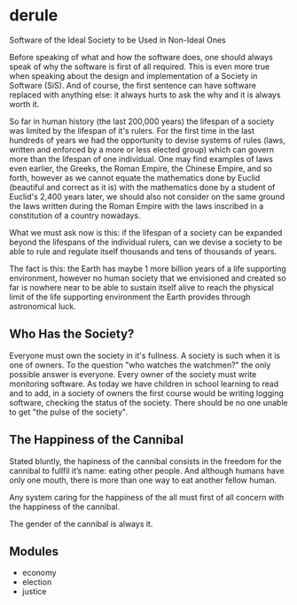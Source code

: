 # derule

Software of the Ideal Society to be Used in Non-Ideal Ones


Before speaking of what and how the software does, one should always speak of why the software is first of all required. This is even more true when speaking about the design and implementation of a Society in Software (SiS). And of course, the first sentence can have software replaced with anything else: it always hurts to ask the why and it is always worth it.


So far in human history (the last 200,000 years) the lifespan of a society was limited by the lifespan of it's rulers. For the first time in the last hundreds of years we had the opportunity to devise systems of rules (laws, written and enforced by a more or less elected group) which can govern more than the lifespan of one individual. One may find examples of laws even earlier, the Greeks, the Roman Empire, the Chinese Empire, and so forth, however as we cannot equate the mathematics done by Euclid (beautiful and correct as it is) with the mathematics done by a student of Euclid's 2,400 years later, we should also not consider on the same ground the laws written during the Roman Empire with the laws inscribed in a constitution of a country nowadays.

What we must ask now is this: if the lifespan of a society can be expanded beyond the lifespans of the individual rulers, can we devise a society to be able to rule and regulate itself thousands and tens of thousands of years.

The fact is this: the Earth has maybe 1 more billion years of a life supporting environment, however no human society that we envisioned and created so far is nowhere near to be able to sustain itself alive to reach the physical limit of the life supporting environment the Earth provides through astronomical luck.



## Who Has the Society?

Everyone must own the society in it's fullness. A society is such when it is one of owners. To the question "who watches the watchmen?" the only possible answer is everyone. Every owner of the society must write monitoring software. As today we have children in school learning to read and to add, in a society of owners the first course would be writing logging software, checking the status of the society. There should be no one unable to get "the pulse of the society".



## The Happiness of the Cannibal

Stated bluntly, the hapiness of the cannibal consists in the freedom for the cannibal to fullfil it’s name: eating other people. And although humans have only one mouth, there is more than one way to eat another fellow human.

Any system caring for the happiness of the all must first of all concern with the happiness of the cannibal.

The gender of the cannibal is always it.



## Modules

+ economy
+ election
+ justice

